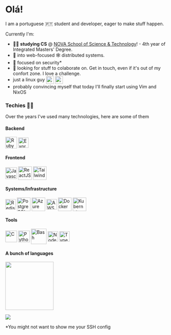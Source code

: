 # Olá!

I am a portuguese 🇵🇹 student and developer, eager to make stuff happen.

Currently I'm:

- 👨‍🎓 **studying CS** @ [NOVA School of Science & Technology](https://www.fct.unl.pt/)! - 4th year of Integrated Masters' Degree.
- 🔎 into web-focused 🕸️ distributed systems.
- :bug: focused on security* 
- 🌟 looking for stuff to colaborate on. Get in touch, even if it's out of my confort zone. I love a challenge.
- just a linux guy <img align=center src="https://icons.iconarchive.com/icons/papirus-team/papirus-apps/512/tux-icon.png" height="24"> <img align=center src="https://img.icons8.com/plasticine/100/000000/bash.png" height="24">
- probably convincing myself that today I'll finally start using Vim and NixOS

### Techies 🧑‍💻

Over the years I've used many technologies, here are some of them
<div style="display: inline">
  <p>
  <h4>Backend</h4>
  <img alt="Ruby on Rails" align=center src="https://rubyonrails.org/assets/images/favicon.ico" height="36">
  <img alt="ExpressJS" align=center src="https://expressjs.com/images/favicon.png" height="32">
  
  <h4>Frontend</h4>
  <img alt="Javascript" align=center src="https://upload.wikimedia.org/wikipedia/commons/thumb/9/99/Unofficial_JavaScript_logo_2.svg/1024px-Unofficial_JavaScript_logo_2.svg.png" height="36">
  <img alt="ReactJS" align=center src="https://legacy.reactjs.org/favicon.ico" height="42">
  <img alt="Tailwind" align=center src="https://avatars.githubusercontent.com/u/67109815?s=280&v=4" height="42">

  <h4>Systems/Infrastructure</h4>
  <img alt="Redis" align=center src="https://redis.io/images/favicons/favicon-32x32.png" height="32">
  <img alt="PostgreSQL" align=center src="https://www.postgresql.org/favicon.ico" height="42">
  <img alt="Azure" align=center src="https://swimburger.net/media/ppnn3pcl/azure.png" height="42">
  <img alt="AWS" align=center src="https://repost.aws/favicon-32x32.png" height="32">
  <img alt="Docker" align=center src="https://www.docker.com/wp-content/uploads/2023/04/cropped-Docker-favicon-192x192.png" height="42">
  <img alt="Kubernetes" align=center src="https://kubernetes.io/images/favicon.png" height="42">
  
  <h4>Tools</h4>
  <img alt="C" align=center src="https://upload.wikimedia.org/wikipedia/commons/1/19/C_Logo.png" height="36">
  <img alt="Python" align=center src="https://www.python.org/static/favicon.ico" height="36">
  <img alt="Bash" align=center src="https://img.icons8.com/plasticine/100/000000/bash.png" height="48">
  <img alt="Node JS" align=center src="https://nodejs.org/static/images/favicons/favicon.png" height="32">
  <img alt="Typescript" align=center src="https://www.typescriptlang.org/favicon-32x32.png" height="32">
</div>

<!--- <img height="150em" src="https://github-readme-stats.vercel.app/api?username=JonhyOliveira&show_icons=true&theme=prussian&include_all_commits=true&count_private=true"/> --->
#### A bunch of languages
<img height="150em" src="https://github-readme-stats.vercel.app/api/top-langs/?username=JonhyOliveira&layout=compact&langs_count=6&theme=prussian"/>

![](https://komarev.com/ghpvc/?username=JonhyOliveira&color=blue&style=flat-square)

*You might not want to show me your SSH config
